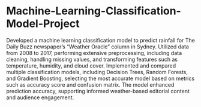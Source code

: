 # Machine-Learning-Classification-Model-Project
Developed a machine learning classification model to predict rainfall for The Daily Buzz newspaper’s “Weather Oracle” column in Sydney. 
Utilized data from 2008 to 2017, performing extensive preprocessing, including data cleaning, handling missing values, and transforming features such as temperature, humidity, and cloud cover. 
Implemented and compared multiple classification models, including Decision Trees, Random Forests, and Gradient Boosting, selecting the most accurate model based on metrics such as accuracy score and confusion matrix. The model enhanced prediction accuracy, supporting informed weather-based editorial content and audience engagement.

